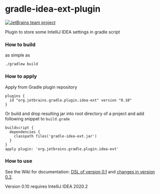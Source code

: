 # gradle-idea-ext-plugin

[![JetBrains team project](http://jb.gg/badges/team.svg)](https://confluence.jetbrains.com/display/ALL/JetBrains+on+GitHub)

Plugin to store some IntelliJ IDEA settings in gradle script

### How to build

as simple as

    ./gradlew build

### How to apply

Apply from Gradle plugin repository

    plugins {
      id "org.jetbrains.gradle.plugin.idea-ext" version "0.10"
    }

Or build and drop resulting jar into root directory of a project and add following snippet to `build.grade`

    buildscript {
      dependencies {
        classpath files('gradle-idea-ext.jar')
      }
    }
    apply plugin: 'org.jetbrains.gradle.plugin.idea-ext'

### How to use

See the Wiki for documentation: [DSL of version 0.1](https://github.com/JetBrains/gradle-idea-ext-plugin/wiki/DSL-spec-v.-0.1) and [changes in version 0.2](https://github.com/JetBrains/gradle-idea-ext-plugin/wiki/Change-log-DSL-v0.2).

Version 0.10 requires IntelliJ IDEA 2020.2
